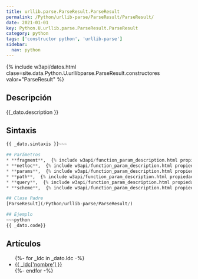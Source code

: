 ```yaml
---
title: urllib.parse.ParseResult.ParseResult
permalink: /Python/urllib-parse/ParseResult/ParseResult/
date: 2021-01-01
key: Python.U.urllib.parse.ParseResult.ParseResult
category: python
tags: ['constructor python', 'urllib-parse']
sidebar: 
  nav: python
---
```


{% include w3api/datos.html clase=site.data.Python.U.urllibparse.ParseResult.constructores valor="ParseResult" %}

## Descripción
{{_dato.description }}

## Sintaxis
~~~python
{{ _dato.sintaxis }}~~~

## Parámetros
* **fragment**,  {% include w3api/function_param_description.html propiedad=site.data.Python.U.urllib.parse.ParseResult.ParseResult valor="fragment" %}
* **netloc**,  {% include w3api/function_param_description.html propiedad=site.data.Python.U.urllib.parse.ParseResult.ParseResult valor="netloc" %}
* **params**,  {% include w3api/function_param_description.html propiedad=site.data.Python.U.urllib.parse.ParseResult.ParseResult valor="params" %}
* **path**,  {% include w3api/function_param_description.html propiedad=site.data.Python.U.urllib.parse.ParseResult.ParseResult valor="path" %}
* **query**,  {% include w3api/function_param_description.html propiedad=site.data.Python.U.urllib.parse.ParseResult.ParseResult valor="query" %}
* **scheme**,  {% include w3api/function_param_description.html propiedad=site.data.Python.U.urllib.parse.ParseResult.ParseResult valor="scheme" %}

## Clase Padre
[ParseResult](/Python/urllib-parse/ParseResult/)

## Ejemplo
~~~python
{{ _dato.code}}
~~~

## Artículos
<ul>
{%- for _ldc in _dato.ldc -%}
   <li>
       <a href="{{_ldc['url'] }}">{{ _ldc['nombre'] }}</a>
   </li>
{%- endfor -%}
</ul>
